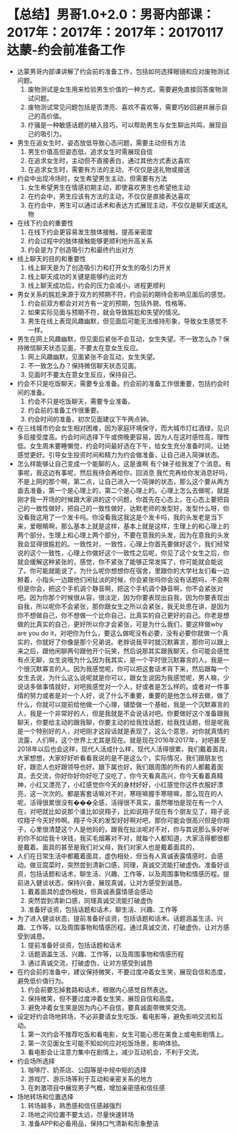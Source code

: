 # 【总结】男哥1.0+2.0：男哥内部课：2017年：2017年：2017年：20170117达蒙-约会前准备工作

-   达蒙男哥内部课讲解了约会前的准备工作，包括如何选择眼镜和应对废物测试问题。
    1.  废物测试是女生用来检验男生价值的一种方式，需要避免直接回答废物测试问题。
    2.  废物测试常见问题包括是否漂亮、喜欢不喜欢等，需要巧妙回避并展示自己的高价值。
    3.  疗骚是一种敏感话题的植入技巧，可以帮助男生与女生聊出共鸣，展现自己的吸引力。
-   男生在追女生时，姿态放低导致心态问题，需要主动但有方法
    1.  男生价值高但姿态低，追求女生时需展现自信
    2.  在追求女生时，主动但不直接表白，通过其他方式表达喜欢
    3.  在追求女生时，需要有方法的主动，不仅仅是送礼物或接送
-   约会中出现冷场时，女生希望男生主动，但需要有方法
    1.  女生希望男生在情感初期主动，即使喜欢男生也希望他主动
    2.  在约会中，男生应该有方法的主动，不仅仅是直接表达喜欢
    3.  在约会中，男生可以通过话术和表达方式展现主动，不仅仅是聊天或送礼物
-   在线下约会的重要性
    1.  在线下约会更容易发生肢体接触，提高亲密度
    2.  约会过程中的肢体接触能够更顺利地升高关系
    3.  约会是为了创造吸引力和最终约出对方
-   线上聊天的目的和重要性
    1.  线上聊天是为了创造吸引力和打开女生的吸引力开关
    2.  线上聊天成功的关键是能够约出对方
    3.  线上聊天成功后，约会的压力会减小，进程更顺利
-   男女关系的尴尬来源于双方的预期不符，约会前的期待会影响见面后的感觉。
    1.  约会前双方都会对对方有一定的预期，包括外貌、性格等。
    2.  如果实际见面与预期不符，就会导致尴尬和失望的情况。
    3.  男生在线上表现风趣幽默，但见面后可能无法维持形象，导致女生感觉不一样。
-   男生在网上风趣幽默，但见面后紧张不会互动，女生失望。不一致怎么办？保持微信聊天状态见面，不要太在意女生反应。
    1.  网上风趣幽默，见面紧张不会互动，女生失望。
    2.  不一致怎么办？保持微信聊天状态见面。
    3.  见面时不要太在意女生反应，保持自己。
-   约会不只是吃饭聊天，需要专业准备。约会前的准备工作很重要，包括约会时间的准备。
    1.  约会不只是吃饭聊天，需要专业准备。
    2.  约会前的准备工作很重要。
    3.  约会时间的准备，初次见面建议下午两点钟。
-   在三线城市约会女生相对困难，因为家庭环境保守，而大城市灯红酒绿，见识多后接受度高。约会时间选择下午或傍晚更容易，因为人在这时感性高，理性低。女生周末要睡懒觉，约会时间最好选在下午，给女生充分准备时间，让她感觉更好。引导女生投资时间和精力为约会做准备，让自己进入简弹状态。
-   怎么样能够让自己变成一个能聊的人，这是谁啊 有个妹子给我发了个消息。有事呢，我这边有事呢，然后我待会再给你，回消息 我忙完再给你发消息好吗，不是上网的那个啊，第二点，让自己进入一个简弹的状态，那么这个要从两方面去准备，第一个是心理上的，第二个是心理上的。心理上怎么去做呢，就是刚才我一开场的时候跟大家讲的这个问题，你首先在心态上，在心态上要把自己的一致性做好，把自己的一致性做好，达默老师的发型好，发型什么呀，你没看我这用了一个发卡吗。你没看我这我这是个发卡吗，我的头发老是当下来，爱眼睛啊，那么基本上就是这样，基本上就是这样，生理上的和心理上的两个部分，生理上和心理上两个部分，不要在意我的头发，因为在意我的头发我会显得很尴尬的。一致性对，一致性，心理上你首先要做好这个，我们经常说的这个一致性，心理上你做好这个一致性之后呢，你见了这个女生之后，你就会缓解这种紧张的，感觉，你不紧张了能够正常发挥了，你可能就会能说了。你可能就能说了，为什么呢你想想你在宿舍，里跟你的大学社友们看一边掰着，小指头一边跟他们闲扯淡的时候，你会紧张吗你会没有话题吗，不会啊但是你会，把这个手机调个静音啊，把这个手机调个静音啊，你不会紧张对吧。因为你那个时候很从容，很淡定，因为你要表现出自我，因为你要表现出自我，所以呢你不会紧张，那你跟女生之所以会紧张，我无处思在讲，是因为你不想做自己，你不想做一个比你自己，比真实的自己更好的自己。你老是想做的比真实的自己，更好所以你才会紧张，可是为什么我们，要这样做why are you do it，对吧你为什么，要这么做呢没有必要，没有必要你就做一个真实的，你就好了你像是那个兄弟说。老胖说我平时就沉默寡言，那你可以跟上来之后，跟他闲聊两句跟他开个玩笑，然后说那其实跟我聊天，你可能会感觉有点无聊，女生说哦为什么因为我其实，是一个平时很沉默寡言的人，我是一个很沉默寡言的人。因为我感觉呢，你可以把这套话术背下来，然后跟每一个女生去说，为什么这么说呢就是你可以，跟女生说因为我感觉呢，男人嘛，少说话多做事情就好，对吧我感觉对一个人，好或者是怎么样的。或者对一件事情的努力或者是对一个人好，说了什么不重要，重要的是他怎么样去做，做了什么，你就可以提前给他做一个心理，铺垫做一个基础，我是一个沉默寡言的人，我是一个非常好的人，但是我就是不会说话对吧。你要做好这个准备跟我聊天，你要给主动的跟我聊，你要主动的给我找话题，给我找话题，但是呢我是一个特别好的人，对吧刚才这段话就是表现了，这么个意思，对你就真情的流露，人们啊，这个世界上尤其是现在。就是现在2016年2017年，对吧甚至2018年以后也会这样，现代人活成什么样，现代人活得很累，我们戴着面具，大家想想，大家好好听看看我说的是不是这么个，实际情况，我们跟朋友也好，跟恋人也好跟领导也好。跟下属也好，我们跟周围的所有的人都戴着面具，去交流，你好你好你好吃了没吃了，你今天看真高兴，你今天看着真精神，小红又漂亮了，小红感觉你今天的身材好好，小红感觉你这件衣服好漂亮，这一次次的。都是客套话嘛对不对，寒暄嘛握手寒暄嘛，那么现在的人呢，活得很累很没有���全感，活得很不真实，虽然哪怕是现在有一个人在，对吧就比如说那个谁比如说翔子，比如说翔子现在有个朋友见了，翔子说哎翔子今天好帅啊。翔子今天的发型好好啊对吧，那你可能会很高兴但是你翔子，心里很清楚这个人是他妈的，跟我在扯淡呢对不对，你与其说那么多好听的你不如给我十块钱，我买毛烟筹对不对，就每个人都知道，大家活得都很都是戴着。面具的甚至是我们对父母，我们对家人也是戴着面具的，
-   人们在日常生活中都戴着面具，虚伪相处，但当有人真诚表露情感时，会感动。做豆腐菜时，突然尝到清新口感，同理，真诚交流能打破虚伪。准备好谈资，包括话题和话术，聊生活、兴趣、工作等，以及周围事物和情感历程。提前进入健谈状态，保持兴奋，展现真诚，让对方感受到诚恳。
    1.  戴着面具的虚伪相处，但真诚表露情感会感动
    2.  突然尝到清新口感，同理真诚交流能打破虚伪
    3.  准备好谈资，包括话题和话术，聊生活、兴趣、工作等
-   为了进入健谈状态，提前准备好谈资，包括话题和话术。话题涵盖生活、兴趣、工作等，以及周围事物和情感历程。通过真诚交流，打破虚伪，让对方感受到诚恳。
    1.  提前准备好谈资，包括话题和话术
    2.  话题涵盖生活、兴趣、工作等，以及周围事物和情感历程
    3.  通过真诚交流，打破虚伪，让对方感受到诚恳
-   在约会前的准备中，建议保持微笑，不要过度冲着女生笑，展现自信和态度，避免低价值行为。
    1.  约会前要忘掉套路和话术，根据内心感觉自然表达。
    2.  保持微笑，但不要过度冲着女生笑，展现自信和高度。
    3.  避免冲着女生笑是因为内心不自信，要真诚面带微笑交流。
-   设定好约会场地转场，不必非要请女生吃饭、看电影等，避免影响交流和互动。
    1.  第一次约会不推荐吃饭和看电影，女生可能心思在美食上或电影剧情上。
    2.  第一次见面女生可能不知如何应对吃饭场景，影响体验。
    3.  看电影会让注意力集中在剧情上，减少互动机会，不利于交流。
-   约会场所选择
    1.  咖啡厅、奶茶店、公园等是中规中矩的选择
    2.  游戏厅、游乐场等利于互动和亲密关系的地方
    3.  在刺激项目中展现男子气概，增加亲密感和信任感
-   场地转场和位置选择
    1.  转场越多，熟悉感和信任感越强烈
    2.  场地之间位置不要太远，尽量快速转场
    3.  准备APP和必备用品，保持口气清新和形象整洁
